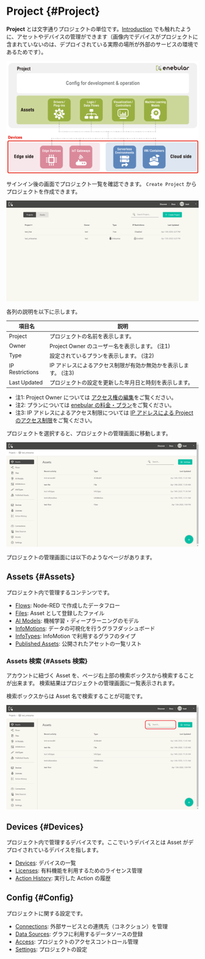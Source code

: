 # Project {#Project}

**Project** とは文字通りプロジェクトの単位です。[Introduction](../INDEX.md) でも触れたように、アセットやデバイスの管理ができます（画像内でデバイスがプロジェクトに含まれていないのは、デプロイされている実際の場所が外部のサービスの環境であるためです）。

![enebular overview](../../img/Projects/index-projectOverview.png)

サインイン後の画面でプロジェクト一覧を確認できます。
`Create Project` からプロジェクトを作成できます。

![create project](../../img/Projects/index-createProject.png)

各列の説明を以下に示します。

| 項目名 | 説明 |
| --- | --- |
| Project | プロジェクトの名前を表示します。 |
| Owner | Project Owner のユーザー名を表示します。 (注1)|
| Type | 設定されているプランを表示します。 (注2) |
| IP Restrictions | IP アドレスによるアクセス制限が有効か無効かを表示します。 (注3) |
| Last Updated | プロジェクトの設定を更新した年月日と時刻を表示します。 |

- 注1: Project Owner については [アクセス権の編集](../Config/Access.md)をご覧ください。
- 注2: プランについては [enebular の料金・プラン](https://www.enebular.com/ja/plan/)をご覧ください。
- 注3: IP アドレスによるアクセス制限については [IP アドレスによる Project のアクセス制限](../Project/IPAccessControl.md)をご覧ください。

プロジェクトを選択すると、プロジェクトの管理画面に移動します。

![select project](../../img/Projects/index-selectProject.png)

プロジェクトの管理画面には以下のようなページがあります。

## Assets {#Assets}

プロジェクト内で管理するコンテンツです。

- [Flows](../Flows/Introduction.md): Node-RED で作成したデータフロー
- [Files](../Files/Introduction.md): Asset として登録したファイル
- [AI Models](../AIModels/Introduction.md):  機械学習・ディープラーニングのモデル
- [InfoMotions](../InfoMotion/Introduction.md): データの可視化を行うグラフダッシュボード
- [InfoTypes](../InfoMotion/InfoTypeIntroduction.md): InfoMotion で利用するグラフのタイプ
- [Published Assets](../Discover/UnpublishAssets.md): 公開されたアセットの一覧リスト

### Assets 検索 {#Assets 検索}

アカウントに紐づく Asset を、ページ右上部の検索ボックスから検索することが出来ます。
検索結果はプロジェクトの管理画面に一覧表示されます。

検索ボックスからは Asset 名で検索することが可能です。

![select project](../../img/Projects/index-searchAssets.png)

## Devices {#Devices}

プロジェクト内で管理するデバイスです。ここでいうデバイスとは Asset がデプロイされているデバイスを指します。

- [Devices](../Device/DeviceList.md): デバイスの一覧
- [Licenses](../Device/LicenseManager.md): 有料機能を利用するためのライセンス管理
- [Action History](../Device/ActionHistory.md): 実行した Action の履歴

## Config {#Config}

プロジェクトに関する設定です。

- [Connections](../Config/Connections.md): 外部サービスとの連携先（コネクション）を管理
- [Data Sources](../InfoMotion/CreateDataSource.md): グラフに利用するデータソースの登録
- [Access](../Config/Access.md): プロジェクトのアクセスコントロール管理
- [Settings](../Project/Settings.md): プロジェクトの設定